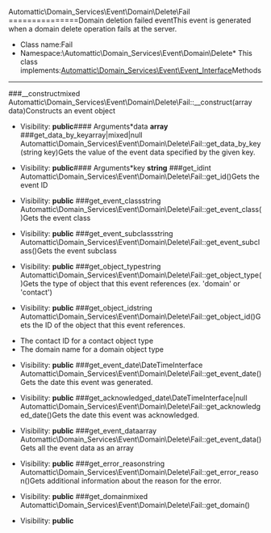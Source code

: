 Automattic\Domain_Services\Event\Domain\Delete\Fail
===============Domain deletion failed eventThis event is generated when a domain delete operation fails at the server.
* Class name:Fail
* Namespace:\Automattic\Domain_Services\Event\Domain\Delete* This class implements:[Automattic\Domain_Services\Event\Event_Interface](Automattic-Domain_Services-Event-Event_Interface.md)Methods
-------
###__constructmixed Automattic\Domain_Services\Event\Domain\Delete\Fail::__construct(array data)Constructs an event object



* Visibility: **public**#### Arguments*data **array**
###get_data_by_keyarray|mixed|null Automattic\Domain_Services\Event\Domain\Delete\Fail::get_data_by_key(string key)Gets the value of the event data specified by the given key.



* Visibility: **public**#### Arguments*key **string**
###get_idint Automattic\Domain_Services\Event\Domain\Delete\Fail::get_id()Gets the event ID



* Visibility: **public**
###get_event_classstring Automattic\Domain_Services\Event\Domain\Delete\Fail::get_event_class()Gets the event class



* Visibility: **public**
###get_event_subclassstring Automattic\Domain_Services\Event\Domain\Delete\Fail::get_event_subclass()Gets the event subclass



* Visibility: **public**
###get_object_typestring Automattic\Domain_Services\Event\Domain\Delete\Fail::get_object_type()Gets the type of object that this event references (ex. 'domain' or 'contact')



* Visibility: **public**
###get_object_idstring Automattic\Domain_Services\Event\Domain\Delete\Fail::get_object_id()Gets the ID of the object that this event references.

- The contact ID for a contact object type
- The domain name for a domain object type

* Visibility: **public**
###get_event_date\DateTimeInterface Automattic\Domain_Services\Event\Domain\Delete\Fail::get_event_date()Gets the date this event was generated.



* Visibility: **public**
###get_acknowledged_date\DateTimeInterface|null Automattic\Domain_Services\Event\Domain\Delete\Fail::get_acknowledged_date()Gets the date this event was acknowledged.



* Visibility: **public**
###get_event_dataarray Automattic\Domain_Services\Event\Domain\Delete\Fail::get_event_data()Gets all the event data as an array



* Visibility: **public**
###get_error_reasonstring Automattic\Domain_Services\Event\Domain\Delete\Fail::get_error_reason()Gets additional information about the reason for the error.



* Visibility: **public**
###get_domainmixed Automattic\Domain_Services\Event\Domain\Delete\Fail::get_domain()



* Visibility: **public**